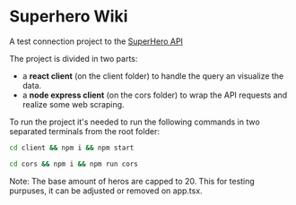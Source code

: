 # Superhero Wiki
A test connection project to the [SuperHero API](https://superheroapi.com/index.html)

The project is divided in two parts:
* a **react client** (on the client folder) to handle the query an visualize the data.
* a **node express client** (on the cors folder) to wrap the API requests and realize some web scraping.

To run the project it's needed to run the following commands in two separated terminals from the root folder:
```bash
cd client && npm i && npm start
```
```bash
cd cors && npm i && npm run cors
```

Note: The base amount of heros are capped to 20. This for testing purpuses, it can be adjusted or removed on app.tsx.
